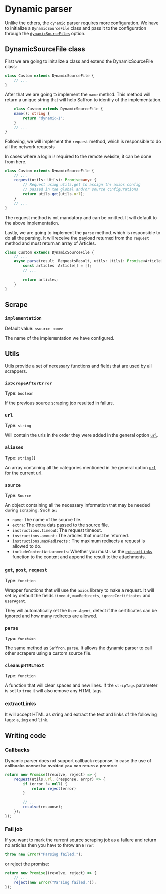 # Dynamic parser

Unlike the others, the `dynamic` parser requires more configuration. We have
to initialize a `DynamicSourceFile` class and pass it to the configuration through the
[`dynamicSourceFiles`](../configuration.md#dynamicsourcefiles) option.

## DynamicSourceFile class
First we are going to initialize a class and extend the DynamicSourceFile class:
```ts
class Custom extends DynamicSourceFile {
    // ...
}
```
After that we are going to implement the `name` method. This method will 
return a unique string that will help Saffron to identify of the implementation.
```ts
    class Custom extends DynamicSourceFile {
    name(): string {
        return "dynamic-1";
    }
    // ...
}
```
Following, we will implement the `request` method, which is responsible to do
all the network requests.

In cases where a login is required to the remote website, it can be done from here.

```ts
class Custom extends DynamicSourceFile {
    // ...
    request(utils: Utils): Promise<any> {
        // Request using utils.get to assign the axios config
        // passed in the global and/or source configurations
        return utils.get(utils.url);
    }
    // ...
}
```

The request method is not mandatory and can be omitted. It will default to the
above implementation.


Lastly, we are going to implement the `parse` method, which is responsible to do
all the parsing. It will receive the payload returned from the `request` method
and must return an array of Articles.

```ts
class Custom extends DynamicSourceFile {
    // ...
    async parse(result: RequestsResult, utils: Utils): Promise<Article[]> {
        const articles: Article[] = [];
        // ...
        
        return articles;
    }
}
```

## Scrape

### `implementation`
Default value: `<source name>`

The name of the implementation we have configured.

## Utils
Utils provide a set of necessary functions and fields that are used by all scrappers.

### `isScrapeAfterError`
Type: `boolean`

If the previous source scraping job resulted in failure.

### `url`
Type: `string`

Will contain the urls in the order they were added in the general option
[`url`](./source_file.md#url).

### `aliases`
Type: `string[]`

An array containing all the categories mentioned in the general option
[`url`](./source_file.md#url) for the current url.

### `source`
Type: `Source`

An object containing all the necessary information that may be needed during scraping.
Such as:
* `name`: The name of the source file.
* `extra`: The extra data passed to the source file.
* `instructions.timeout`: The request timeout.
* `instructions.amount` : The articles that must be returned.
* `instructions.maxRedirects` : The maximum redirects a request is allowed to do.
* `includeContentAttachments`: Whether you must use the [`extractLinks`](#extractlinks) function
to the content and append the result to the attachments.

### `get`, `post`, `request`
Type: `function`

Wrapper functions that will use the `axios` library to make a request.
It will set by default the fields `timeout`, `maxRedirects`, `ignoreCertificates` and
`userAgent`.

They will automatically set the `User-Agent`,
detect if the certificates can be ignored and how many redirects are allowed.

### `parse`
Type: `function`

The same method as `Saffron.parse`. It allows the dynamic parser to call other scrapers
using a custom source file.

### `cleanupHTMLText`
Type: `function`

A function that will clean spaces and new lines. If the `stripTags` parameter is set to `true`
it will also remove any HTML tags.

### extractLinks
It will accept HTML as string and extract the text and links of the following tags:
`a`, `img` and `link`.

## Writing code

### Callbacks
Dynamic parser does not support callback response. In case the use of callbacks cannot be avoided
you can return a promise:

```javascript
return new Promise((resolve, reject) => {
    request(utils.url, (response, errpr) => {
        if (error != null) {
            return reject(error)
        }

        // ...
        resolve(response);
    });
});
```

### Fail job

If you want to mark the current source scraping job as a failure and return no
articles then you have to throw an `Error`:

```js
throw new Error("Parsing failed.");
```
or reject the promise:
```js
return new Promise((resolve, reject) => {
    // ...
    reject(new Error("Parsing failed."));
});
```
